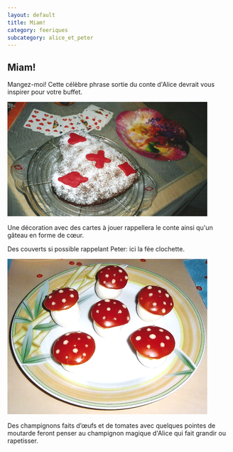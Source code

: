 ```yaml
---
layout: default
title: Miam!
category: feeriques
subcategory: alice_et_peter
---
```


## Miam!

Mangez-moi! Cette célèbre phrase sortie du conte d'Alice devrait vous inspirer pour votre buffet.

![gateau](/assets/images/pages/gateau-cartes.png)

Une décoration avec des cartes à jouer rappellera le conte ainsi qu'un gâteau en forme de cœur.

Des couverts si possible rappelant Peter: ici la fée clochette.

![champignons](/assets/images/pages/champignons.png)

Des champignons faits d’œufs et de tomates avec quelques pointes de moutarde feront penser au champignon magique d'Alice qui fait grandir ou rapetisser.
